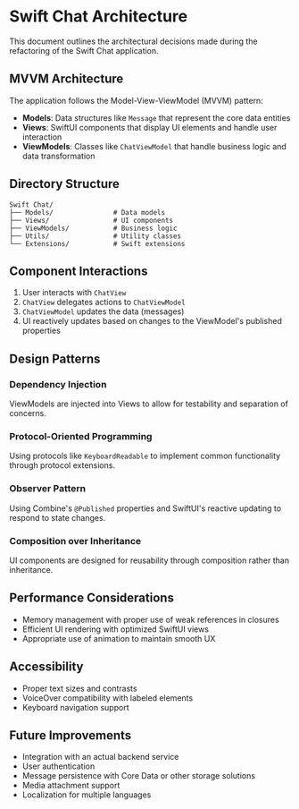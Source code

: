 # Swift Chat Architecture

This document outlines the architectural decisions made during the refactoring of the Swift Chat application.

## MVVM Architecture

The application follows the Model-View-ViewModel (MVVM) pattern:

- **Models**: Data structures like `Message` that represent the core data entities
- **Views**: SwiftUI components that display UI elements and handle user interaction
- **ViewModels**: Classes like `ChatViewModel` that handle business logic and data transformation

## Directory Structure

```
Swift Chat/
├── Models/               # Data models
├── Views/                # UI components
├── ViewModels/           # Business logic
├── Utils/                # Utility classes
└── Extensions/           # Swift extensions
```

## Component Interactions

1. User interacts with `ChatView`
2. `ChatView` delegates actions to `ChatViewModel`
3. `ChatViewModel` updates the data (messages)
4. UI reactively updates based on changes to the ViewModel's published properties

## Design Patterns

### Dependency Injection

ViewModels are injected into Views to allow for testability and separation of concerns.

### Protocol-Oriented Programming

Using protocols like `KeyboardReadable` to implement common functionality through protocol extensions.

### Observer Pattern

Using Combine's `@Published` properties and SwiftUI's reactive updating to respond to state changes.

### Composition over Inheritance

UI components are designed for reusability through composition rather than inheritance.

## Performance Considerations

- Memory management with proper use of weak references in closures
- Efficient UI rendering with optimized SwiftUI views
- Appropriate use of animation to maintain smooth UX

## Accessibility

- Proper text sizes and contrasts
- VoiceOver compatibility with labeled elements
- Keyboard navigation support

## Future Improvements

- Integration with an actual backend service
- User authentication
- Message persistence with Core Data or other storage solutions
- Media attachment support
- Localization for multiple languages
